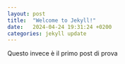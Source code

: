 ```yaml
---
layout: post
title:  "Welcome to Jekyll!"
date:   2024-04-24 19:31:24 +0200
categories: jekyll update
---
```

Questo invece è il primo post di prova
